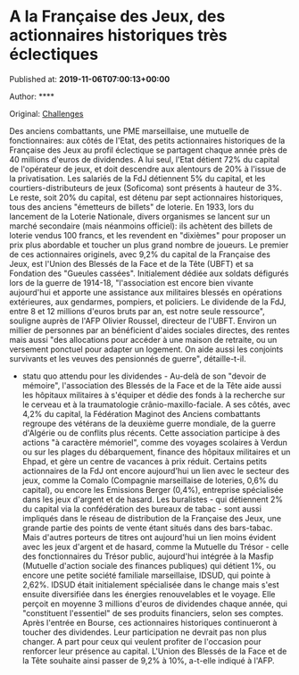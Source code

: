 
# A la Française des Jeux, des actionnaires historiques très éclectiques

Published at: **2019-11-06T07:00:13+00:00**

Author: ****

Original: [Challenges](https://www.challenges.fr/societe/a-la-francaise-des-jeux-des-actionnaires-historiques-tres-eclectiques_683350)

Des anciens combattants, une PME marseillaise, une mutuelle de fonctionnaires: aux côtés de l'Etat, des petits actionnaires historiques de la Française des Jeux au profil éclectique se partagent chaque année près de 40 millions d'euros de dividendes.
A lui seul, l'Etat détient 72% du capital de l'opérateur de jeux, et doit descendre aux alentours de 20% à l'issue de la privatisation.
Les salariés de la FdJ détiennent 5% du capital, et les courtiers-distributeurs de jeux (Soficoma) sont présents à hauteur de 3%. Le reste, soit 20% du capital, est détenu par sept actionnaires historiques, tous des anciens "émetteurs de billets" de loterie.
En 1933, lors du lancement de la Loterie Nationale, divers organismes se lancent sur un marché secondaire (mais néanmoins officiel): ils achètent des billets de loterie vendus 100 francs, et les revendent en "dixièmes" pour proposer un prix plus abordable et toucher un plus grand nombre de joueurs.
Le premier de ces actionnaires originels, avec 9,2% du capital de la Française des Jeux, est l'Union des Blessés de la Face et de la Tête (UBFT) et sa Fondation des "Gueules cassées".
Initialement dédiée aux soldats défigurés lors de la guerre de 1914-18, "l'association est encore bien vivante aujourd'hui et apporte une assistance aux militaires blessés en opérations extérieures, aux gendarmes, pompiers, et policiers. Le dividende de la FdJ, entre 8 et 12 millions d'euros bruts par an, est notre seule ressource", souligne auprès de l'AFP Olivier Roussel, directeur de l'UBFT.
Environ un millier de personnes par an bénéficient d'aides sociales directes, des rentes mais aussi "des allocations pour accéder à une maison de retraite, ou un versement ponctuel pour adapter un logement. On aide aussi les conjoints survivants et les veuves des pensionnés de guerre", détaille-t-il.
- statu quo attendu pour les dividendes -
Au-delà de son "devoir de mémoire", l'association des Blessés de la Face et de la Tête aide aussi les hôpitaux militaires à s'équiper et dédie des fonds à la recherche sur le cerveau et à la traumatologie crânio-maxillo-faciale.
A ses côtés, avec 4,2% du capital, la Fédération Maginot des Anciens combattants regroupe des vétérans de la deuxième guerre mondiale, de la guerre d'Algérie ou de conflits plus récents.
Cette association participe à des actions "à caractère mémoriel", comme des voyages scolaires à Verdun ou sur les plages du débarquement, finance des hôpitaux militaires et un Ehpad, et gère un centre de vacances à prix réduit.
Certains petits actionnaires de la FdJ ont encore aujourd'hui un lien avec le secteur des jeux, comme la Comalo (Compagnie marseillaise de loteries, 0,6% du capital), ou encore les Emissions Berger (0,4%), entreprise spécialisée dans les jeux d'argent et de hasard.
Les buralistes - qui détiennent 2% du capital via la confédération des bureaux de tabac - sont aussi impliqués dans le réseau de distribution de la Française des Jeux, une grande partie des points de vente étant situés dans des bars-tabac.
Mais d'autres porteurs de titres ont aujourd'hui un lien moins évident avec les jeux d'argent et de hasard, comme la Mutuelle du Trésor - celle des fonctionnaires du Trésor public, aujourd'hui intégrée à la Masfip (Mutuelle d'action sociale des finances publiques) qui détient 1%, ou encore une petite société familiale marseillaise, IDSUD, qui pointe à 2,62%.
IDSUD était initialement spécialisée dans le change mais s'est ensuite diversifiée dans les énergies renouvelables et le voyage. Elle perçoit en moyenne 3 millions d'euros de dividendes chaque année, qui "constituent l'essentiel" de ses produits financiers, selon ses comptes.
Après l'entrée en Bourse, ces actionnaires historiques continueront à toucher des dividendes.
Leur participation ne devrait pas non plus changer. A part pour ceux qui veulent profiter de l'occasion pour renforcer leur présence au capital.
L'Union des Blessés de la Face et de la Tête souhaite ainsi passer de 9,2% à 10%, a-t-elle indiqué à l'AFP.
